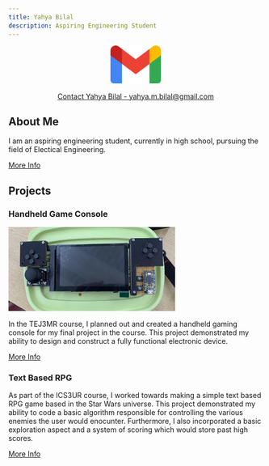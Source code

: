 ```yaml
---
title: Yahya Bilal
description: Aspiring Engineering Student
---
```


<p align="center">
    <img src="./Assets/gmail.png" width="100" height="75">
</p>
<p align="center">
    <a href="https://mail.google.com/mail/u/0/?fs=1&to=yahya.m.bilal@gmail.com&tf=cm">Contact Yahya Bilal - yahya.m.bilal@gmail.com</a>
</p>

## About Me

I am an aspiring engineering student, currently in high school, pursuing the field of Electical Engineering.

[More Info](./aboutMe.html)

## Projects
### Handheld Game Console

<p align="left">
    <img src="./Assets/product.jpg" width="330" height="166">
</p>

In the TEJ3MR course, I planned out and created a handheld gaming console for my final project in the course. This project demonstrated my ability to design and construct a fully functional electronic device.

[More Info](./handheld.html)

### Text Based RPG
As part of the ICS3UR course, I worked towards making a simple text based RPG game based in the Star Wars universe. This project demonstrated my ability to code a basic algorithm responsible for controlling the various enemies the user would enocunter. Furthermore, I also incorporated a basic exploration aspect and a system of scoring which would store past high scores.

[More Info](./textGame.html)
